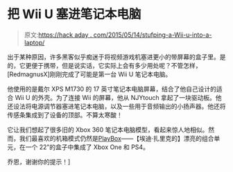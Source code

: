 # 把 Wii U 塞进笔记本电脑

> 原文:[https://hack aday . com/2015/05/14/stufping-a-Wii-u-into-a-laptop/](https://hackaday.com/2015/05/14/stuffing-a-wii-u-into-a-laptop/)

出于某种原因，许多黑客似乎痴迷于将视频游戏机塞进更小的带屏幕的盒子里。是的，它更便于携带，但是说实话，它实际上会有多少用处呢？不管怎样，[RedmagnusX]刚刚完成了可能是第一台 Wii U 笔记本电脑。

他使用的是戴尔 XPS M1730 的 17 英寸笔记本电脑屏幕，结合了他自己设计的适合 Wii U 的外壳。为了连接 Wii 的屏幕，他从 NJYtouch 拿起了一块驱动板。他还设法将电源调节器塞进笔记本电脑，以及一些用于音频输出的小扬声器。他还将传感条集成到了设备的顶部。不算太寒酸！

它让我们想起了很多旧的 Xbox 360 笔记本电脑模型，看起来惊人地相似。然而，我们最喜欢的机箱模式仍然是[PlayBox](http://hackaday.com/2015/01/18/enter-the-playbox-where-microsoft-and-sony-get-along/)——【埃迪·扎里克的】漂亮的组合单元，在一个 22”的盒子中集成了 Xbox One 和 PS4。

乔恩，谢谢你的提示！]